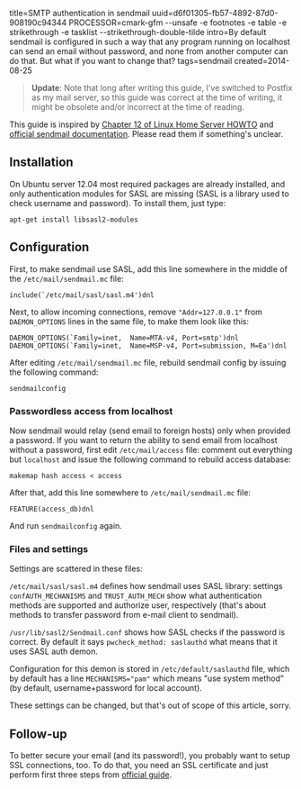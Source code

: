 title=SMTP authentication in sendmail
uuid=d6f01305-fb57-4892-87d0-908190c94344
PROCESSOR=cmark-gfm --unsafe -e footnotes -e table -e strikethrough -e tasklist --strikethrough-double-tilde
intro=By default sendmail is configured in such a way that any program running on localhost can send an email without password, and none from another computer can do that. But what if you want to change that?
tags=sendmail
created=2014-08-25

> **Update**: Note that long after writing this guide, I've switched to Postfix as my mail server, so this guide was correct at the time of writing, it might be obsolete and/or incorrect at the time of reading.

This guide is inspired by [Chapter 12 of Linux Home Server HOWTO][sendmail-server] and [official sendmail documentation][sendmail-auth].
Please read them if something's unclear.

[sendmail-auth]: http://www.sendmail.org/~ca/email/auth.html
[sendmail-server]: http://www.brennan.id.au/12-Sendmail_Server.html

Installation
------------

On Ubuntu server 12.04 most required packages are already installed, and only authentication modules for SASL are missing (SASL is a library used to check username and password).
To install them, just type:

	apt-get install libsasl2-modules



Configuration
-------------

First, to make sendmail use SASL, add this line somewhere in the middle of the `/etc/mail/sendmail.mc` file:

	include(`/etc/mail/sasl/sasl.m4')dnl


Next, to allow incoming connections, remove `"Addr=127.0.0.1"` from `DAEMON_OPTIONS` lines in the same file, to make them look like this:

	DAEMON_OPTIONS(`Family=inet,  Name=MTA-v4, Port=smtp')dnl
	DAEMON_OPTIONS(`Family=inet,  Name=MSP-v4, Port=submission, M=Ea')dnl

After editing `/etc/mail/sendmail.mc` file, rebuild sendmail config by issuing the following command:

	sendmailconfig

### Passwordless access from localhost

Now sendmail would relay (send email to foreign hosts) only when provided a password.
If you want to return the ability to send email from localhost without a password, first edit `/etc/mail/access` file:
comment out everything but `localhost` and issue the following command to rebuild access database:

	makemap hash access < access


After that, add this line somewhere to `/etc/mail/sendmail.mc` file:

	FEATURE(access_db)dnl

And run `sendmailconfig` again.


### Files and settings

Settings are scattered in these files:

`/etc/mail/sasl/sasl.m4` defines how sendmail uses SASL library: settings
`confAUTH_MECHANISMS` and `TRUST_AUTH_MECH`
show what authentication methods are supported and authorize user, respectively
(that's about methods to transfer password from e-mail client to sendmail).

`/usr/lib/sasl2/Sendmail.conf` shows how SASL checks if the password is correct.
By default it says
`pwcheck_method: saslauthd`
what means that it uses SASL auth demon.

Configuration for this demon is stored in
`/etc/default/saslauthd`
file, which by default has a line
`MECHANISMS="pam"`
which means "use system method" (by default, username+password for local account).

These settings can be changed, but that's out of scope of this article, sorry.



Follow-up
---------

To better secure your email (and its password!), you probably want to setup SSL connections, too.
To do that, you need an SSL certificate and just perform first three steps from [official guide][tls].

[tls]: http://www.sendmail.org/~ca/email/starttls.html
